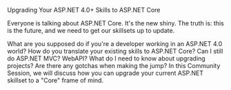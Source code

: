 Upgrading Your ASP.NET 4.0+ Skills to ASP.NET Core

Everyone is talking about ASP.NET Core.  It's the new shiny.  The truth is: this is the future, and we need to get our skillsets up to update.

What are you supposed do if you're a developer working in an ASP.NET 4.0 world?  How do you translate your existing skills to ASP.NET Core?  Can I still do ASP.NET MVC?  WebAPI?  What do I need to know about upgrading projects?  Are there any gotchas when making the jump?  In this Community Session, we will discuss how you can upgrade your current ASP.NET skillset to a "Core" frame of mind.  